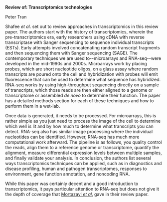 **Review of: Transcriptomics technologies**

Peter Tran

Shafee _et al_. set out to review approaches in transcriptomics in this review paper. The authors start with the history of transcriptomics, wherein the pre-transcriptomics era, early researchers using cDNA with reverse transcriptase with Sanger sequencing to sequence individual transcripts (ESTs). Early attempts involved concatenating random transcript fragments and then sequencing them with Sanger sequencing (SAGE). The contemporary techniques we are used to--microarrays and RNA-seq--were developed in the mid-1990s and 2000s. Microarrays work by placing probes, which are short nucleotide oligos, on a glass assay where random transcripts are poured onto the cell and hybridization with probes will emit fluorescence that can be used to determine what sequence has hybridized. RNA-seq works by using high-throughput sequencing directly on a sample of transcripts, which those reads are then either aligned to a genome or transcriptome or assembled _de novo_ to determine their function. The paper has a detailed methods section for each of these techniques and how to perform them in a wet-lab.

Once data is generated, it needs to be processed. For microarrays, this is rather simple as you just need to process the image of the cell to determine which well is lit and by how much to determine what transcripts you can detect. RNA-seq also has similar image processing where the individual nucleotides can be identified. However, RNA-seq has much more computational work afterward. The pipeline is as follows, you quality control the reads, align them to a reference genome or transcriptome, quantify the alignment, measure differential expression levels between multiple samples, and finally validate your analysis. In conclusion, the authors list several ways transcriptomics techniques can be applied, such as in diagnostics and disease profiling, human and pathogen transcriptomes, responses to environment, gene function annotation, and noncoding RNA.

While this paper was certainly decent and a good introduction to transcriptomics, it pays particular attention to RNA-seq but does not give it the depth of coverage that [Mortazavi _et al_.](https://genomebiology.biomedcentral.com/articles/10.1186/s13059-016-0881-8) gave in their review paper.
